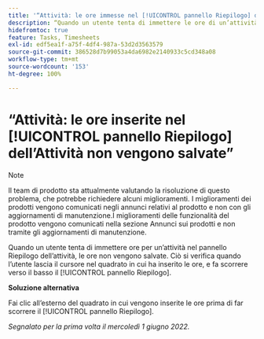 ```yaml
---
title: '“Attività: le ore immesse nel [!UICONTROL pannello Riepilogo] dell’attività non vengono salvate”'
description: “Quando un utente tenta di immettere le ore di un’attività nel pannello Riepilogo dell’attività, le ore non vengono salvate. Ciò si verifica quando l’utente lascia il cursore nel quadrato in cui ha inserito le ore, e fa scorrere verso il basso il [!UICONTROL pannello Riepilogo].”
hidefromtoc: true
feature: Tasks, Timesheets
exl-id: edf5ea1f-a75f-4df4-987a-53d2d3563579
source-git-commit: 386528d7b99053a4da6982e2140933c5cd348a08
workflow-type: tm+mt
source-wordcount: '153'
ht-degree: 100%

---
```


# “Attività: le ore inserite nel [!UICONTROL pannello Riepilogo] dell’Attività non vengono salvate”

<!--Converted to story-->

>[!NOTE]
>
>Il team di prodotto sta attualmente valutando la risoluzione di questo problema, che potrebbe richiedere alcuni miglioramenti. I miglioramenti dei prodotti vengono comunicati negli annunci relativi al prodotto e non con gli aggiornamenti di manutenzione.I miglioramenti delle funzionalità del prodotto vengono comunicati nella sezione Annunci sui prodotti e non tramite gli aggiornamenti di manutenzione.

Quando un utente tenta di immettere ore per un’attività nel pannello Riepilogo dell’attività, le ore non vengono salvate. Ciò si verifica quando l’utente lascia il cursore nel quadrato in cui ha inserito le ore, e fa scorrere verso il basso il [!UICONTROL pannello Riepilogo].

**Soluzione alternativa**

Fai clic all’esterno del quadrato in cui vengono inserite le ore prima di far scorrere il [!UICONTROL pannello Riepilogo].

_Segnalato per la prima volta il mercoledì 1 giugno 2022._

